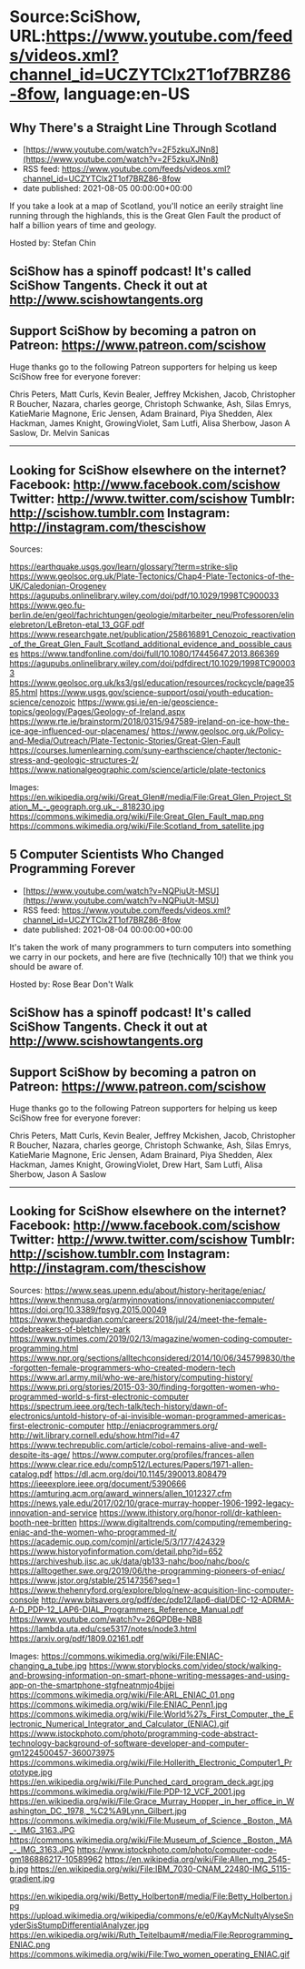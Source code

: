 # Source:SciShow, URL:https://www.youtube.com/feeds/videos.xml?channel_id=UCZYTClx2T1of7BRZ86-8fow, language:en-US

## Why There's a Straight Line Through Scotland
 - [https://www.youtube.com/watch?v=2F5zkuXJNn8](https://www.youtube.com/watch?v=2F5zkuXJNn8)
 - RSS feed: https://www.youtube.com/feeds/videos.xml?channel_id=UCZYTClx2T1of7BRZ86-8fow
 - date published: 2021-08-05 00:00:00+00:00

If you take a look at a map of Scotland, you'll notice an eerily straight line running through the highlands, this is the Great Glen Fault the product of half a billion years of time and geology. 

Hosted by: Stefan Chin

SciShow has a spinoff podcast! It's called SciShow Tangents. Check it out at http://www.scishowtangents.org
----------
Support SciShow by becoming a patron on Patreon: https://www.patreon.com/scishow
----------
Huge thanks go to the following Patreon supporters for helping us keep SciShow free for everyone forever:

Chris Peters, Matt Curls, Kevin Bealer, Jeffrey Mckishen, Jacob, Christopher R Boucher, Nazara, charles george, Christoph Schwanke, Ash, Silas Emrys, KatieMarie Magnone, Eric Jensen, Adam Brainard, Piya Shedden, Alex Hackman, James Knight, GrowingViolet, Sam Lutfi, Alisa Sherbow, Jason A Saslow, Dr. Melvin Sanicas

----------
Looking for SciShow elsewhere on the internet?
Facebook: http://www.facebook.com/scishow
Twitter: http://www.twitter.com/scishow
Tumblr: http://scishow.tumblr.com
Instagram: http://instagram.com/thescishow
----------
Sources:

https://earthquake.usgs.gov/learn/glossary/?term=strike-slip 
https://www.geolsoc.org.uk/Plate-Tectonics/Chap4-Plate-Tectonics-of-the-UK/Caledonian-Orogeney 
https://agupubs.onlinelibrary.wiley.com/doi/pdf/10.1029/1998TC900033 
https://www.geo.fu-berlin.de/en/geol/fachrichtungen/geologie/mitarbeiter_neu/Professoren/elinelebreton/LeBreton-etal_13_GGF.pdf 
https://www.researchgate.net/publication/258616891_Cenozoic_reactivation_of_the_Great_Glen_Fault_Scotland_additional_evidence_and_possible_causes 
https://www.tandfonline.com/doi/full/10.1080/17445647.2013.866369 
https://agupubs.onlinelibrary.wiley.com/doi/pdfdirect/10.1029/1998TC900033
https://www.geolsoc.org.uk/ks3/gsl/education/resources/rockcycle/page3585.html
https://www.usgs.gov/science-support/osqi/youth-education-science/cenozoic
https://www.gsi.ie/en-ie/geoscience-topics/geology/Pages/Geology-of-Ireland.aspx
https://www.rte.ie/brainstorm/2018/0315/947589-ireland-on-ice-how-the-ice-age-influenced-our-placenames/
https://www.geolsoc.org.uk/Policy-and-Media/Outreach/Plate-Tectonic-Stories/Great-Glen-Fault
https://courses.lumenlearning.com/suny-earthscience/chapter/tectonic-stress-and-geologic-structures-2/
https://www.nationalgeographic.com/science/article/plate-tectonics

Images:
https://en.wikipedia.org/wiki/Great_Glen#/media/File:Great_Glen_Project_Station_M_-_geograph.org.uk_-_818230.jpg
https://commons.wikimedia.org/wiki/File:Great_Glen_Fault_map.png
https://commons.wikimedia.org/wiki/File:Scotland_from_satellite.jpg

## 5 Computer Scientists Who Changed Programming Forever
 - [https://www.youtube.com/watch?v=NQPiuUt-MSU](https://www.youtube.com/watch?v=NQPiuUt-MSU)
 - RSS feed: https://www.youtube.com/feeds/videos.xml?channel_id=UCZYTClx2T1of7BRZ86-8fow
 - date published: 2021-08-04 00:00:00+00:00

It's taken the work of many programmers to turn computers into something we carry in our pockets, and here are five (technically 10!) that we think you should be aware of.

Hosted by: Rose Bear Don't Walk

SciShow has a spinoff podcast! It's called SciShow Tangents. Check it out at http://www.scishowtangents.org
----------
Support SciShow by becoming a patron on Patreon: https://www.patreon.com/scishow
----------
Huge thanks go to the following Patreon supporters for helping us keep SciShow free for everyone forever:

Chris Peters, Matt Curls, Kevin Bealer, Jeffrey Mckishen, Jacob, Christopher R Boucher, Nazara, charles george, Christoph Schwanke, Ash, Silas Emrys, KatieMarie Magnone, Eric Jensen, Adam Brainard, Piya Shedden, Alex Hackman, James Knight, GrowingViolet, Drew Hart, Sam Lutfi, Alisa Sherbow, Jason A Saslow

----------
Looking for SciShow elsewhere on the internet?
Facebook: http://www.facebook.com/scishow
Twitter: http://www.twitter.com/scishow
Tumblr: http://scishow.tumblr.com
Instagram: http://instagram.com/thescishow
----------
Sources:
https://www.seas.upenn.edu/about/history-heritage/eniac/
https://www.thenmusa.org/armyinnovations/innovationeniaccomputer/
https://doi.org/10.3389/fpsyg.2015.00049
https://www.theguardian.com/careers/2018/jul/24/meet-the-female-codebreakers-of-bletchley-park 
https://www.nytimes.com/2019/02/13/magazine/women-coding-computer-programming.html  
https://www.npr.org/sections/alltechconsidered/2014/10/06/345799830/the-forgotten-female-programmers-who-created-modern-tech 
https://www.arl.army.mil/who-we-are/history/computing-history/ 
https://www.pri.org/stories/2015-03-30/finding-forgotten-women-who-programmed-world-s-first-electronic-computer
https://spectrum.ieee.org/tech-talk/tech-history/dawn-of-electronics/untold-history-of-ai-invisible-woman-programmed-americas-first-electronic-computer
http://eniacprogrammers.org/ 
http://wit.library.cornell.edu/show.html?id=47 
https://www.techrepublic.com/article/cobol-remains-alive-and-well-despite-its-age/ 
https://www.computer.org/profiles/frances-allen
https://www.clear.rice.edu/comp512/Lectures/Papers/1971-allen-catalog.pdf
https://dl.acm.org/doi/10.1145/390013.808479
https://ieeexplore.ieee.org/document/5390666
https://amturing.acm.org/award_winners/allen_1012327.cfm 
https://news.yale.edu/2017/02/10/grace-murray-hopper-1906-1992-legacy-innovation-and-service 
https://www.ithistory.org/honor-roll/dr-kathleen-booth-nee-britten 
https://www.digitaltrends.com/computing/remembering-eniac-and-the-women-who-programmed-it/ 
https://academic.oup.com/comjnl/article/5/3/177/424329 
https://www.historyofinformation.com/detail.php?id=652 
https://archiveshub.jisc.ac.uk/data/gb133-nahc/boo/nahc/boo/c
https://alltogether.swe.org/2019/06/the-programming-pioneers-of-eniac/
https://www.jstor.org/stable/25147356?seq=1
https://www.thehenryford.org/explore/blog/new-acquisition-linc-computer-console
http://www.bitsavers.org/pdf/dec/pdp12/lap6-dial/DEC-12-ADRMA-A-D_PDP-12_LAP6-DIAL_Programmers_Reference_Manual.pdf
https://www.youtube.com/watch?v=26QPDBe-NB8
https://lambda.uta.edu/cse5317/notes/node3.html
https://arxiv.org/pdf/1809.02161.pdf

Images:
https://commons.wikimedia.org/wiki/File:ENIAC-changing_a_tube.jpg
https://www.storyblocks.com/video/stock/walking-and-browsing-information-on-smart-phone-writing-messages-and-using-app-on-the-smartphone-stgfneatnmjo4bjjei
https://commons.wikimedia.org/wiki/File:ARL_ENIAC_01.png
https://commons.wikimedia.org/wiki/File:ENIAC_Penn1.jpg
https://commons.wikimedia.org/wiki/File:World%27s_First_Computer,_the_Electronic_Numerical_Integrator_and_Calculator_(ENIAC).gif
https://www.istockphoto.com/photo/programming-code-abstract-technology-background-of-software-developer-and-computer-gm1224500457-360073975
https://commons.wikimedia.org/wiki/File:Hollerith_Electronic_Computer1_Prototype.jpg
https://en.wikipedia.org/wiki/File:Punched_card_program_deck.agr.jpg
https://commons.wikimedia.org/wiki/File:PDP-12_VCF_2001.jpg
https://en.wikipedia.org/wiki/File:Grace_Murray_Hopper,_in_her_office_in_Washington_DC,_1978,_%C2%A9Lynn_Gilbert.jpg
https://commons.wikimedia.org/wiki/File:Museum_of_Science,_Boston,_MA_-_IMG_3163.JPG
https://commons.wikimedia.org/wiki/File:Museum_of_Science,_Boston,_MA_-_IMG_3163.JPG
https://www.istockphoto.com/photo/computer-code-gm186886217-10589962
https://en.wikipedia.org/wiki/File:Allen_mg_2545-b.jpg
https://en.wikipedia.org/wiki/File:IBM_7030-CNAM_22480-IMG_5115-gradient.jpg

https://en.wikipedia.org/wiki/Betty_Holberton#/media/File:Betty_Holberton.jpg
https://upload.wikimedia.org/wikipedia/commons/e/e0/KayMcNultyAlyseSnyderSisStumpDifferentialAnalyzer.jpg
https://en.wikipedia.org/wiki/Ruth_Teitelbaum#/media/File:Reprogramming_ENIAC.png
https://commons.wikimedia.org/wiki/File:Two_women_operating_ENIAC.gif

